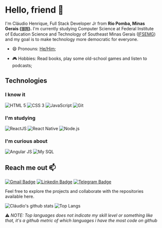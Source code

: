 <!--
**01ch01/01ch01** is a ✨ _special_ ✨ repository because its `README.md` (this file) appears on your GitHub profile.

Here are some ideas to get you started:

- 🔭 I’m currently working on ...
- 🌱 I’m currently learning ...
- 👯 I’m looking to collaborate on ...
- 🤔 I’m looking for help with ...
- 💬 Ask me about ...
- 📫 How to reach me: ...
- 😄 Pronouns: ...
- ⚡ Fun fact: ...
-->

# Hello, friend 👋

I'm Cláudio Henrique, Full Stack Developer Jr from **Rio Pomba, Minas Gerais (🇧🇷).** I'm currently studying Computer Science at Federal Institute of Education Science and Technology of Southeast Minas Gerais ([IFSEMG](https://www.ifsudestemg.edu.br/riopomba)) and my goal is to make technology more democratic for everyone.

- 😄 Pronouns: [He/Him](https://www.mypronouns.org/he-him);

- 🎮 Hobbies: Read books, play some old-school games and listen to podcasts;

## Technologies

### I know it

<img src="https://xesque.rocketseat.dev/platform/tech/html5.svg" alt="HTML 5" title="HTML 5"/>
<img src="https://xesque.rocketseat.dev/platform/tech/css3.svg" alt="CSS 3" title="CSS 3"/>
<img src="https://xesque.rocketseat.dev/platform/tech/javascript.svg" alt="JavaScript" title="JavaScript"/>
<img src="https://xesque.rocketseat.dev/platform/tech/git.svg" alt="Git" title="Git"/>

### I'm studying

<img src="https://xesque.rocketseat.dev/platform/tech/reactjs.svg"  alt="ReactJS" title="ReactJS"/>
<img src="https://xesque.rocketseat.dev/platform/tech/react-native.svg" alt="React Native" title="React Native"/>
<img src="https://xesque.rocketseat.dev/platform/tech/node.svg" alt="Node.js" title="Node.js"/>

### I'm curious about

<img src="https://xesque.rocketseat.dev/platform/tech/angularjs.svg" alt="Angular JS" title="Angular JS"/>

<img src="https://xesque.rocketseat.dev/platform/tech/mysql.svg" alt="My SQL" title="My SQL"/>

## Reach me out 📫

[![Gmail Badge](https://img.shields.io/badge/-gmail-c14438?style=for-the-badge&logo=Gmail&logoColor=white)](mailto:00claudio.henrique@gmail.com 'Connect via Email')
[![Linkedin Badge](https://img.shields.io/badge/-LinkedIn-0072b1?style=for-the-badge&logo=Linkedin&logoColor=white)](https://www.linkedin.com/in/01ch01/ 'Connect on LinkedIn')
[![Telegram Badge](https://img.shields.io/badge/-Telegram-0088CC?style=for-the-badge&logo=Telegram&logoColor=white)](https://t.me/claudio_henrique 'Contact on Telegram')

Feel free to explore the projects and collaborate with the repositories available here.

![Cláudio's github stats](https://github-readme-stats.vercel.app/api?username=01ch01&count_private=true&show_icons=true&theme=vision-friendly-dark&hide=stars)
![Top Langs](https://github-readme-stats.vercel.app/api/top-langs/?username=01ch01&layout=compact&theme=vision-friendly-dark)

⚠️ _NOTE: Top languages does not indicate my skill level or something like that, it's a github metric of which languages i have the most code on github_
